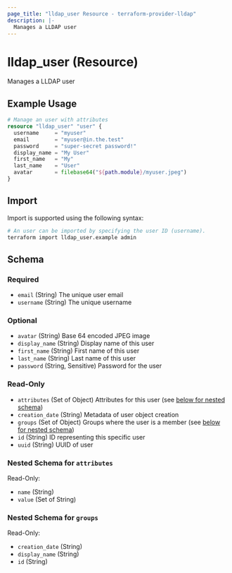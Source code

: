```yaml
---
page_title: "lldap_user Resource - terraform-provider-lldap"
description: |-
  Manages a LLDAP user
---
```


# lldap_user (Resource)

Manages a LLDAP user

## Example Usage

```terraform
# Manage an user with attributes
resource "lldap_user" "user" {
  username     = "myuser"
  email        = "myuser@in.the.test"
  password     = "super-secret password!"
  display_name = "My User"
  first_name   = "My"
  last_name    = "User"
  avatar       = filebase64("${path.module}/myuser.jpeg")
}
```

## Import

Import is supported using the following syntax:

```sh
# An user can be imported by specifying the user ID (username).
terraform import lldap_user.example admin
```

<!-- schema generated by tfplugindocs -->
## Schema

### Required

- `email` (String) The unique user email
- `username` (String) The unique username

### Optional

- `avatar` (String) Base 64 encoded JPEG image
- `display_name` (String) Display name of this user
- `first_name` (String) First name of this user
- `last_name` (String) Last name of this user
- `password` (String, Sensitive) Password for the user

### Read-Only

- `attributes` (Set of Object) Attributes for this user (see [below for nested schema](#nestedatt--attributes))
- `creation_date` (String) Metadata of user object creation
- `groups` (Set of Object) Groups where the user is a member (see [below for nested schema](#nestedatt--groups))
- `id` (String) ID representing this specific user
- `uuid` (String) UUID of user

<a id="nestedatt--attributes"></a>
### Nested Schema for `attributes`

Read-Only:

- `name` (String)
- `value` (Set of String)


<a id="nestedatt--groups"></a>
### Nested Schema for `groups`

Read-Only:

- `creation_date` (String)
- `display_name` (String)
- `id` (String)
